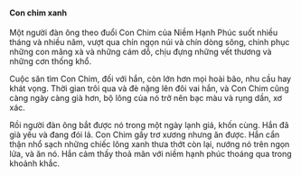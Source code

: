 #### Con chim xanh

Một người đàn ông theo đuổi Con Chim của Niềm Hạnh Phúc suốt nhiều tháng và nhiều năm, vượt qua chín ngọn núi và chín dòng sông, chinh phục những con mãng xà và những cám dỗ, chịu đựng những vết thương và những cơn thống khổ.

Cuộc săn tìm Con Chim, đối với hắn, còn lớn hơn mọi hoài bão, nhu cầu hay khát vọng. Thời gian trôi qua và đè nặng lên đôi vai hắn, và Con Chim cũng càng ngày càng già hơn, bộ lông của nó trở nên bạc màu và rụng dần, xơ xác.

Rồi người đàn ông bắt được nó trong một ngày lạnh giá, khốn cùng. Hắn đã già yếu và đang đói lả. Con Chim gầy trơ xương nhưng ăn được. Hắn cẩn thận nhổ sạch những chiếc lông xanh thưa thớt còn lại, nướng nó trên ngọn lửa, và ăn nó. Hắn cảm thấy thoả mãn với niềm hạnh phúc thoáng qua trong khoảnh khắc.
